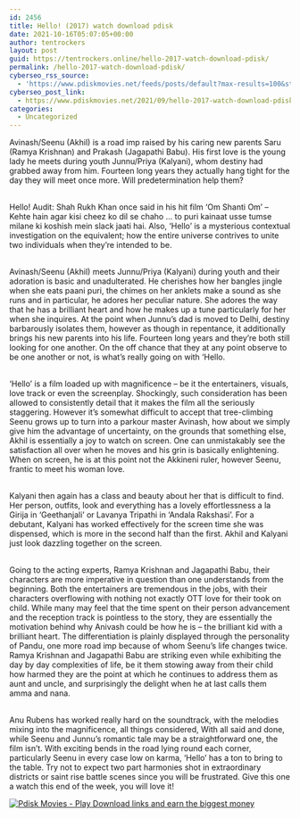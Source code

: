 ```yaml
---
id: 2456
title: Hello! (2017) watch download pdisk
date: 2021-10-16T05:07:05+00:00
author: tentrockers
layout: post
guid: https://tentrockers.online/hello-2017-watch-download-pdisk/
permalink: /hello-2017-watch-download-pdisk/
cyberseo_rss_source:
  - 'https://www.pdiskmovies.net/feeds/posts/default?max-results=100&start-index=201'
cyberseo_post_link:
  - https://www.pdiskmovies.net/2021/09/hello-2017-watch-download-pdisk.html
categories:
  - Uncategorized
---
```

<span>Avinash/Seenu (Akhil) is a road imp raised by his caring new parents Saru (Ramya Krishnan) and Prakash (Jagapathi Babu). His first love is the young lady he meets during youth Junnu/Priya (Kalyani), whom destiny had grabbed away from him. Fourteen long years they actually hang tight for the day they will meet once more. Will predetermination help them? </span>

<span><br />Hello! Audit: Shah Rukh Khan once said in his hit film &#8216;Om Shanti Om&#8217; &#8211; Kehte hain agar kisi cheez ko dil se chaho &#8230; to puri kainaat usse tumse milane ki koshish mein slack jaati hai. Also, &#8216;Hello&#8217; is a mysterious contextual investigation on the equivalent; how the entire universe contrives to unite two individuals when they&#8217;re intended to be. </span>

<span><br />Avinash/Seenu (Akhil) meets Junnu/Priya (Kalyani) during youth and their adoration is basic and unadulterated. He cherishes how her bangles jingle when she eats paani puri, the chimes on her anklets make a sound as she runs and in particular, he adores her peculiar nature. She adores the way that he has a brilliant heart and how he makes up a tune particularly for her when she inquires. At the point when Junnu&#8217;s dad is moved to Delhi, destiny barbarously isolates them, however as though in repentance, it additionally brings his new parents into his life. Fourteen long years and they&#8217;re both still looking for one another. On the off chance that they at any point observe to be one another or not, is what&#8217;s really going on with &#8216;Hello. </span>

<span><br />&#8216;Hello&#8217; is a film loaded up with magnificence &#8211; be it the entertainers, visuals, love track or even the screenplay. Shockingly, such consideration has been allowed to consistently detail that it makes the film all the seriously staggering. However it&#8217;s somewhat difficult to accept that tree-climbing Seenu grows up to turn into a parkour master Avinash, how about we simply give him the advantage of uncertainty, on the grounds that something else, Akhil is essentially a joy to watch on screen. One can unmistakably see the satisfaction all over when he moves and his grin is basically enlightening. When on screen, he is at this point not the Akkineni ruler, however Seenu, frantic to meet his woman love. </span>

<span><br />Kalyani then again has a class and beauty about her that is difficult to find. Her person, outfits, look and everything has a lovely effortlessness a la Girija in &#8216;Geethanjali&#8217; or Lavanya Tripathi in &#8216;Andala Rakshasi&#8217;. For a debutant, Kalyani has worked effectively for the screen time she was dispensed, which is more in the second half than the first. Akhil and Kalyani just look dazzling together on the screen. </span>

<span><br />Going to the acting experts, Ramya Krishnan and Jagapathi Babu, their characters are more imperative in question than one understands from the beginning. Both the entertainers are tremendous in the jobs, with their characters overflowing with nothing not exactly OTT love for their took on child. While many may feel that the time spent on their person advancement and the reception track is pointless to the story, they are essentially the motivation behind why Anivash could be how he is – the brilliant kid with a brilliant heart. The differentiation is plainly displayed through the personality of Pandu, one more road imp because of whom Seenu&#8217;s life changes twice. Ramya Krishnan and Jagapathi Babu are striking even while exhibiting the day by day complexities of life, be it them stowing away from their child how harmed they are the point at which he continues to address them as aunt and uncle, and surprisingly the delight when he at last calls them amma and nana. </span>

<span><br />Anu Rubens has worked really hard on the soundtrack, with the melodies mixing into the magnificence, all things considered, With all said and done, while Seenu and Junnu&#8217;s romantic tale may be a straightforward one, the film isn&#8217;t. With exciting bends in the road lying round each corner, particularly Seenu in every case low on karma, &#8216;Hello&#8217; has a ton to bring to the table. Try not to expect two part harmonies shot in extraordinary districts or saint rise battle scenes since you will be frustrated. Give this one a watch this end of the week, you will love it!</span>

[![](https://1.bp.blogspot.com/-a93bp85aB6g/YUXjACCiX3I/AAAAAAAAbQE/GHmPI7h0af0tqn6tYzd0cdrDv9Hu9LUSACLcBGAsYHQ/s16000/Play_it_New-removebg-preview.png "Pdisk Movies - Play Download links and earn the biggest money")](https://www.pdisk.me/share-video?videoid=nv2lwl004giv)